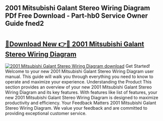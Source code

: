 ## 2001 Mitsubishi Galant Stereo Wiring Diagram PDf Free Download - Part-hb0 Service Owner Guide fned2

# <h2><a href="http://dfo7st.blite.top/?on=2001+Mitsubishi+Galant+Stereo+Wiring+Diagram">🔗Download New 👉🔴 2001 Mitsubishi Galant Stereo Wiring Diagram</a></h2>

[![2001 Mitsubishi Galant Stereo Wiring Diagram download](https://i.imgur.com/lujVjoI.png)](http://dfo7st.blite.top/?on=2001+Mitsubishi+Galant+Stereo+Wiring+Diagram)
Get Started! Welcome to your new 2001 Mitsubishi Galant Stereo Wiring Diagram user manual. This guide will walk you through everything you need to know to operate and maximize your experience. Understanding the Product This section provides an overview of your new 2001 Mitsubishi Galant Stereo Wiring Diagram and its key features. With features like list of features, your new 2001 Mitsubishi Galant Stereo Wiring Diagram is designed to maximize productivity and efficiency. Your Feedback Matters 2001 Mitsubishi Galant Stereo Wiring Diagram. We value your feedback and are committed to providing exceptional customer service.
